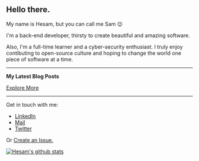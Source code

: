 ## Hello there.
My name is Hesam, but you can call me Sam :wink:

I'm a back-end developer, thirsty to create beautiful and amazing software. 

Also, I'm a full-time learner and a cyber-security enthusiast. I truly enjoy contibuting to open-source culture and hoping to change the world one piece of software at a time.

---
**My Latest Blog Posts**

<!-- LOAD-DEV-POSTS:START -->

<!-- LOAD-DEV-POSTS:END -->

[Explore More](https://dev.to/hesamzakerirad)

---

Get in touch with me:
- [LinkedIn](https://www.linkedin.com/in/hesamrad)
- [Mail](mailto:hesamzakerirad@gmail.com) 
- [Twitter](https://twitter.com/hesamzakerirad) 

Or [Create an Issue.](https://github.com/hesamzakerirad/hesamzakerirad/issues)

[![Hesam's github stats](https://github-readme-stats.vercel.app/api?username=hesamzakerirad&count_private=true&show_icons=true&theme=tokyonight&hide_rank=false)](https://github.com/anuraghazra/github-readme-stats)
